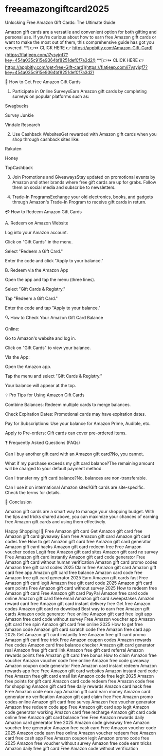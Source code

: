 # freeamazongiftcard2025
Unlocking Free Amazon Gift Cards: The Ultimate Guide

Amazon gift cards are a versatile and convenient option for both gifting and personal use. If you're curious about how to earn free Amazon gift cards or want to make the most out of them, this comprehensive guide has got you covered.
**[👉⏩ CLICK HERE 👉 https://appbitly.com/Amazon-Gift-Card](https://flatjeep.com/i7ysyjqf7?key=454a035c915e9364bf8251def0f7a3d2/)
**[👉⏩ CLICK HERE 👉 https://appbitly.com/get-free-Gift-card](https://flatjeep.com/i7ysyjqf7?key=454a035c915e9364bf8251def0f7a3d2)

🚀 How to Get Free Amazon Gift Cards

1. Participate in Online SurveysEarn Amazon gift cards by completing surveys on popular platforms such as:

Swagbucks

Survey Junkie

Vindale Research

2. Use Cashback WebsitesGet rewarded with Amazon gift cards when you shop through cashback sites like:

Rakuten

Honey

TopCashback

3. Join Promotions and GiveawaysStay updated on promotional events by Amazon and other brands where free gift cards are up for grabs. Follow them on social media and subscribe to newsletters.

4. Trade-In ProgramsExchange your old electronics, books, and gadgets through Amazon's Trade-In Program to receive gift cards in return.

💳 How to Redeem Amazon Gift Cards

A. Redeem on Amazon Website

Log into your Amazon account.

Click on "Gift Cards" in the menu.

Select "Redeem a Gift Card."

Enter the code and click "Apply to your balance."

B. Redeem via the Amazon App

Open the app and tap the menu (three lines).

Select "Gift Cards & Registry."

Tap "Redeem a Gift Card."

Enter the code and tap "Apply to your balance."

🔍 How to Check Your Amazon Gift Card Balance

Online:

Go to Amazon's website and log in.

Click on "Gift Cards" to view your balance.

Via the App:

Open the Amazon app.

Tap the menu and select "Gift Cards & Registry."

Your balance will appear at the top.

💡 Pro Tips for Using Amazon Gift Cards

Combine Balances: Redeem multiple cards to merge balances.

Check Expiration Dates: Promotional cards may have expiration dates.

Pay for Subscriptions: Use your balance for Amazon Prime, Audible, etc.

Apply to Pre-orders: Gift cards can cover pre-ordered items.

❓ Frequently Asked Questions (FAQs)

Can I buy another gift card with an Amazon gift card?No, you cannot.

What if my purchase exceeds my gift card balance?The remaining amount will be charged to your default payment method.

Can I transfer my gift card balance?No, balances are non-transferable.

Can I use it on international Amazon sites?Gift cards are site-specific. Check the terms for details.

🎯 Conclusion

Amazon gift cards are a smart way to manage your shopping budget. With the tips and tricks shared above, you can maximize your chances of earning free Amazon gift cards and using them effectively.

Happy Shopping! 🛒
Free Amazon gift card
Get Amazon gift card free
Amazon gift card giveaway
Earn free Amazon gift card
Amazon gift card codes free
How to get Amazon gift card free
Amazon gift card generator
Amazon gift card hacks
Amazon gift card redeem free
Free Amazon voucher codes
Legit free Amazon gift card sites
Amazon gift card no survey
Free Amazon gift card instantly
Amazon gift card code generator
Free Amazon gift card without human verification
Amazon gift card promo codes
Amazon free gift card codes 2025
Claim free Amazon gift card
Amazon gift card free app
Amazon gift card free balance
Amazon card code free
Amazon free gift card generator 2025
Earn Amazon gift cards fast
Free Amazon gift card legit
Amazon free gift card code 2025
Amazon gift card earn points
Free Amazon gift card without survey 2025
How to redeem free Amazon gift card
Free Amazon gift card PayPal
Amazon free card code online
Amazon gift card free email
Amazon gift card sweepstakes
Amazon reward card free
Amazon gift card instant delivery free
Get free Amazon codes
Amazon gift card no download
Best way to earn free Amazon gift cards
Amazon code generator free online
Amazon gift card free legit app
Amazon free card code without survey
Free Amazon voucher app
Amazon gift card free spin
Amazon gift card free online 2025
How to get free Amazon code
Amazon gift card scratch code free
Amazon free card app 2025
Get Amazon gift card instantly free
Amazon free gift card promo
Amazon gift card free trick
Free Amazon coupon codes
Amazon rewards free codes
Amazon card free balance checker
Amazon gift card generator real
Amazon free gift card link
Amazon free gift card referral
Amazon rewards points free
Amazon gift card free bonus
How to claim Amazon free voucher
Amazon voucher code free online
Amazon free code giveaway
Amazon coupon code generator
Free Amazon card instant redeem
Amazon rewards app free
Free Amazon gift card websites
Amazon instant card code free
Amazon free gift card email list
Amazon code free legit 2025
Amazon free points for gift card
Amazon card code redeem free
Amazon code free for shopping
Amazon gift card free daily rewards
Amazon card hack free
Free Amazon code earn app
Amazon gift card earn money
Amazon card generator no verification
Amazon gift card claim free
Free Amazon promo codes online
Amazon gift card free survey
Amazon free voucher generator
Amazon free redeem code app
Free Amazon gift card app legit
Amazon code generator working
Amazon card free recharge
Amazon gift card code online free
Amazon gift card balance free
Free Amazon rewards daily
Amazon card generator free 2025
Amazon code giveaway free
Amazon voucher free generator
Amazon free cash card
Free Amazon voucher code 2025
Amazon code earn free online
Amazon voucher redeem free
Amazon card free cash app
Free Amazon coupon legit
Amazon promo code free 2025
Amazon free voucher without survey
Amazon free code earn tricks
Amazon daily free gift card
Free Amazon code without verification

